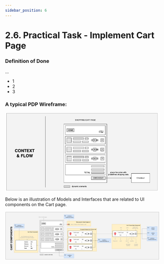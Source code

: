 ```yaml
---
sidebar_position: 6
---
```


# 2.6. Practical Task - Implement Cart Page

### Definition of Done

...

- 1
- 2
- 3

### A typical PDP Wireframe:

![assets/cart-wireframe.png](assets/cart-wireframe.png)

Below is an illustration of Models and Interfaces that are related to UI components on the Cart page.

![cart-components.png](assets/cart-components.png)
